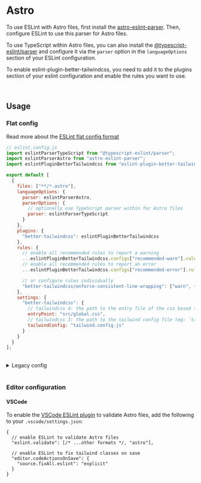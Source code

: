 # Astro

To use ESLint with Astro files, first install the [astro-eslint-parser](https://github.com/ota-meshi/astro-eslint-parser). Then, configure ESLint to use this parser for Astro files.

To use TypeScript within Astro files, you can also install the [@typescript-eslint/parser](https://typescript-eslint.io/packages/parser) and configure it via the `parser` option in the `languageOptions` section of your ESLint configuration.

To enable eslint-plugin-better-tailwindcss, you need to add it to the plugins section of your eslint configuration and enable the rules you want to use.

<br/>

## Usage

### Flat config

Read more about the [ESLint flat config format](https://eslint.org/docs/latest/use/configure/configuration-files-new)

```js
// eslint.config.js
import eslintParserTypeScript from "@typescript-eslint/parser";
import eslintParserAstro from "astro-eslint-parser";
import eslintPluginBetterTailwindcss from "eslint-plugin-better-tailwindcss";

export default [
  {
    files: ["**/*.astro"],
    languageOptions: {
      parser: eslintParserAstro,
      parserOptions: {
        // optionally use TypeScript parser within for Astro files
        parser: eslintParserTypeScript
      }
    },
    plugins: {
      "better-tailwindcss": eslintPluginBetterTailwindcss
    },
    rules: {
      // enable all recommended rules to report a warning
      ...eslintPluginBetterTailwindcss.configs["recommended-warn"].rules,
      // enable all recommended rules to report an error
      ...eslintPluginBetterTailwindcss.configs["recommended-error"].rules,

      // or configure rules individually
      "better-tailwindcss/enforce-consistent-line-wrapping": ["warn", { printWidth: 100 }]
    },
    settings: {
      "better-tailwindcss": {
        // tailwindcss 4: the path to the entry file of the css based tailwind config (eg: `src/global.css`)
        entryPoint: "src/global.css",
        // tailwindcss 3: the path to the tailwind config file (eg: `tailwind.config.js`)
        tailwindConfig: "tailwind.config.js"
      }
    }
  }
];
```

<br/>

<details>
  <summary>Legacy config</summary>

  <br/>

  ```jsonc
  // .eslintrc.json
  {
    "extends": [
      // enable all recommended rules to report a warning
      "plugin:better-tailwindcss/recommended-warn",
      // enable all recommended rules to report an error
      "plugin:better-tailwindcss/recommended-error"
    ],
    "parser": "astro-eslint-parser",
    "parserOptions": {
      // optionally use TypeScript parser within for Astro files
      "parser": "@typescript-eslint/parser"
    },
    "plugins": ["better-tailwindcss"],
    "rules": {
      // or configure rules individually
      "better-tailwindcss/enforce-consistent-line-wrapping": ["warn", { "printWidth": 100 }]
    },
    "settings": {
      "better-tailwindcss": {
        // tailwindcss 4: the path to the entry file of the css based tailwind config (eg: `src/global.css`)
        "entryPoint": "src/global.css",
        // tailwindcss 3: the path to the tailwind config file (eg: `tailwind.config.js`)
        "tailwindConfig": "tailwind.config.js"
      }
    }
  }
  ```

</details>

<br/>

### Editor configuration

#### VSCode

To enable the [VSCode ESLint plugin](https://marketplace.visualstudio.com/items?itemName=dbaeumer.vscode-eslint) to validate Astro files, add the following to your `.vscode/settings.json`:

```jsonc
{
  // enable ESLint to validate Astro files
  "eslint.validate": [/* ...other formats */, "astro"],

  // enable ESLint to fix tailwind classes on save
  "editor.codeActionsOnSave": {
    "source.fixAll.eslint": "explicit"
  }
}
```
